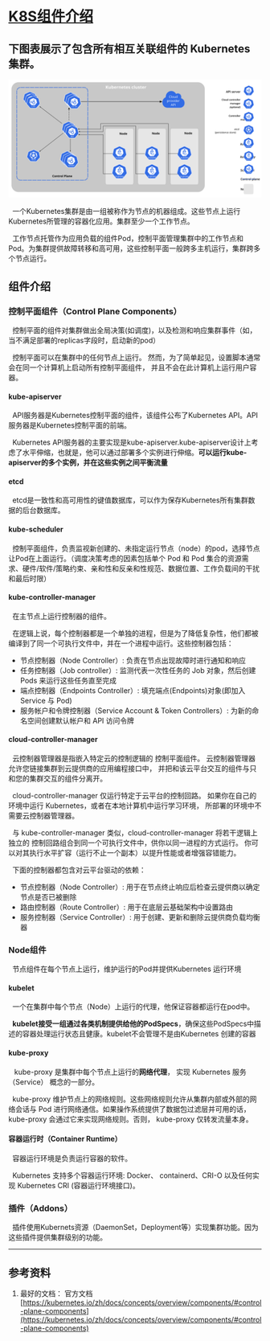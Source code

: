 # [K8S组件介绍](https://kubernetes.io/zh/docs/concepts/overview/components/)
## 下图表展示了包含所有相互关联组件的 Kubernetes 集群。
<img src="./pics/components-of-kubernetes.svg">

&nbsp;&nbsp;一个Kubernetes集群是由一组被称作为节点的机器组成。这些节点上运行Kubernetes所管理的容器化应用。集群至少一个工作节点。

&nbsp;&nbsp;工作节点托管作为应用负载的组件Pod，控制平面管理集群中的工作节点和Pod。为集群提供故障转移和高可用，这些控制平面一般跨多主机运行，集群跨多个节点运行。

## 组件介绍
### 控制平面组件（Control Plane Components）
&nbsp;&nbsp;控制平面的组件对集群做出全局决策(如调度)，以及检测和响应集群事件（如，当不满足部署的replicas字段时，启动新的pod）

&nbsp;&nbsp;控制平面可以在集群中的任何节点上运行。 然而，为了简单起见，设置脚本通常会在同一个计算机上启动所有控制平面组件， 并且不会在此计算机上运行用户容器。

#### kube-apiserver
&nbsp;&nbsp;API服务器是Kubernetes控制平面的组件，该组件公布了Kubernetes API。API服务器是Kubernetes控制平面的前端。

&nbsp;&nbsp;Kubernetes API服务器的主要实现是kube-apiserver.kube-apiserver设计上考虑了水平伸缩，也就是，他可以通过部署多个实例进行伸缩。**可以运行kube-apiserver的多个实例，并在这些实例之间平衡流量**

#### etcd
&nbsp;&nbsp;etcd是一致性和高可用性的键值数据库，可以作为保存Kubernetes所有集群数据的后台数据库。

#### kube-scheduler
&nbsp;&nbsp;控制平面组件，负责监视新创建的、未指定运行节点（node）的pod，选择节点让Pod在上面运行。（调度决策考虑的因素包括单个 Pod 和 Pod 集合的资源需求、硬件/软件/策略约束、亲和性和反亲和性规范、数据位置、工作负载间的干扰和最后时限）

#### kube-controller-manager
&nbsp;&nbsp;在主节点上运行控制器的组件。

&nbsp;&nbsp;在逻辑上说，每个控制器都是一个单独的进程，但是为了降低复杂性，他们都被编译到了同一个可执行文件中，并在一个进程中运行。这些控制器包括：
+ 节点控制器（Node Controller）: 负责在节点出现故障时进行通知和响应
+ 任务控制器（Job controller）: 监测代表一次性任务的 Job 对象，然后创建 Pods 来运行这些任务直至完成
+ 端点控制器（Endpoints Controller）: 填充端点(Endpoints)对象(即加入 Service 与 Pod)
+ 服务帐户和令牌控制器（Service Account & Token Controllers）: 为新的命名空间创建默认帐户和 API 访问令牌

#### cloud-controller-manager 
&nbsp;&nbsp;云控制器管理器是指嵌入特定云的控制逻辑的 控制平面组件。 云控制器管理器允许您链接集群到云提供商的应用编程接口中， 并把和该云平台交互的组件与只和您的集群交互的组件分离开。

&nbsp;&nbsp;cloud-controller-manager 仅运行特定于云平台的控制回路。 如果你在自己的环境中运行 Kubernetes，或者在本地计算机中运行学习环境， 所部署的环境中不需要云控制器管理器。

&nbsp;&nbsp;与 kube-controller-manager 类似，cloud-controller-manager 将若干逻辑上独立的 控制回路组合到同一个可执行文件中，供你以同一进程的方式运行。 你可以对其执行水平扩容（运行不止一个副本）以提升性能或者增强容错能力。

&nbsp;&nbsp;下面的控制器都包含对云平台驱动的依赖：
+ 节点控制器（Node Controller）: 用于在节点终止响应后检查云提供商以确定节点是否已被删除
+ 路由控制器（Route Controller）: 用于在底层云基础架构中设置路由
+ 服务控制器（Service Controller）: 用于创建、更新和删除云提供商负载均衡器


### Node组件
&nbsp;&nbsp;节点组件在每个节点上运行，维护运行的Pod并提供Kubernetes 运行环境

#### kubelet
&nbsp;&nbsp;一个在集群中每个节点（Node）上运行的代理，他保证容器都运行在pod中。

&nbsp;&nbsp;**kubelet接受一组通过各类机制提供给他的PodSpecs**，确保这些PodSpecs中描述的容器处理运行状态且健康。kubelet不会管理不是由Kubernetes 创建的容器

#### kube-proxy
&nbsp;&nbsp; kube-proxy 是集群中每个节点上运行的**网络代理**， 实现 Kubernetes 服务（Service） 概念的一部分。

&nbsp;&nbsp;kube-proxy 维护节点上的网络规则。这些网络规则允许从集群内部或外部的网络会话与 Pod 进行网络通信。如果操作系统提供了数据包过滤层并可用的话，kube-proxy 会通过它来实现网络规则。否则， kube-proxy 仅转发流量本身。

#### 容器运行时（Container Runtime）
&nbsp;&nbsp;容器运行环境是负责运行容器的软件。

&nbsp;&nbsp;Kubernetes 支持多个容器运行环境: Docker、 containerd、CRI-O 以及任何实现 Kubernetes CRI (容器运行环境接口)。


### 插件（Addons）
&nbsp;&nbsp;插件使用Kubernets资源（DaemonSet，Deployment等）实现集群功能。因为这些插件提供集群级别的功能。


----------------------------
## 参考资料
1. 最好的文档： 官方文档[https://kubernetes.io/zh/docs/concepts/overview/components/#control-plane-components](https://kubernetes.io/zh/docs/concepts/overview/components/#control-plane-components)